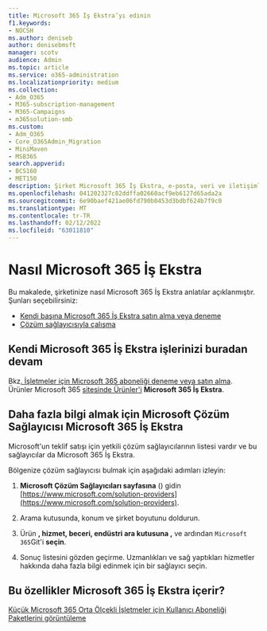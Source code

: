```yaml
---
title: Microsoft 365 İş Ekstra’yı edinin
f1.keywords:
- NOCSH
ms.author: deniseb
author: denisebmsft
manager: scotv
audience: Admin
ms.topic: article
ms.service: o365-administration
ms.localizationpriority: medium
ms.collection:
- Adm_O365
- M365-subscription-management
- M365-Campaigns
- m365solution-smb
ms.custom:
- Adm_O365
- Core_O365Admin_Migration
- MiniMaven
- MSB365
search.appverid:
- BCS160
- MET150
description: Şirket Microsoft 365 İş Ekstra, e-posta, veri ve iletişimlere yönelik siber güvenlik tehditlerine karşı korunması için güvenlik önlemleri alın.
ms.openlocfilehash: 041202327c82ddffa02660acf9eb6127d65ada2a
ms.sourcegitcommit: 6e90baef421ae06fd790b0453d3bdbf624b7f9c0
ms.translationtype: MT
ms.contentlocale: tr-TR
ms.lasthandoff: 02/12/2022
ms.locfileid: "63011810"
---
```

# <a name="how-to-get-microsoft-365-business-premium"></a>Nasıl Microsoft 365 İş Ekstra

Bu makalede, şirketinize nasıl Microsoft 365 İş Ekstra anlatılar açıklanmıştır. Şunları seçebilirsiniz:

- [Kendi başına Microsoft 365 İş Ekstra satın alma veya deneme](#get-microsoft-365-business-premium-on-your-own)
- [Çözüm sağlayıcısıyla çalışma](#work-with-a-microsoft-solution-provider-to-get-microsoft-365-business-premium)

## <a name="get-microsoft-365-business-premium-on-your-own"></a>Kendi Microsoft 365 İş Ekstra işlerinizi buradan devam

Bkz[. İşletmeler için Microsoft 365 aboneliği deneme veya satın alma](../commerce/try-or-buy-microsoft-365.md). Ürünler Microsoft 365 [sitesinde Ürünler'i](https://www.aka.ms/office365signup) **Microsoft 365 İş Ekstra**.

## <a name="work-with-a-microsoft-solution-provider-to-get-microsoft-365-business-premium"></a>Daha fazla bilgi almak için Microsoft Çözüm Sağlayıcısı Microsoft 365 İş Ekstra

Microsoft'un teklif satışı için yetkili çözüm sağlayıcılarının listesi vardır ve bu sağlayıcılar da Microsoft 365 İş Ekstra. 

Bölgenize çözüm sağlayıcısı bulmak için aşağıdaki adımları izleyin:

1. **Microsoft Çözüm Sağlayıcıları sayfasına** () gidin [https://www.microsoft.com/solution-providers](https://www.microsoft.com/solution-providers).
 
2. Arama kutusunda, konum ve şirket boyutunu doldurun. 

3. Ürün **, hizmet, beceri, endüstri ara kutusuna ,** ve ardından `Microsoft 365`Git'i **seçin**.

4. Sonuç listesini gözden geçirme. Uzmanlıkları ve sağ yaptıkları hizmetler hakkında daha fazla bilgi edinmek için bir sağlayıcı seçin.

## <a name="what-does-microsoft-365-business-premium-include"></a>Bu özellikler Microsoft 365 İş Ekstra içerir?

[Küçük Microsoft 365 Orta Ölçekli İşletmeler için Kullanıcı Aboneliği Paketlerini görüntüleme](https://query.prod.cms.rt.microsoft.com/cms/api/am/binary/RWR6bM)